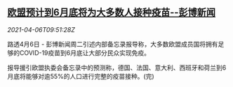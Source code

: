 <!--1617703262000-->
[欧盟预计到6月底将为大多数人接种疫苗--彭博新闻](https://cn.reuters.com/article/eu-june-covid19-vaccine-bbg-0406-idCNKBS2BT12E)
------

<div><i>2021-04-06T09:51:28Z</i></div><p>路透4月6日 - 彭博新闻周二引述内部备忘录报导称，大多数欧盟成员国将拥有足够的COVID-19疫苗到6月底让大部分民众实现免疫。</p><p>报导援引欧盟执委会备忘录中的预测称，德国、法国、意大利、西班牙和荷兰到6月底将能够对逾55%的人口进行完整的疫苗接种。(完)</p>
